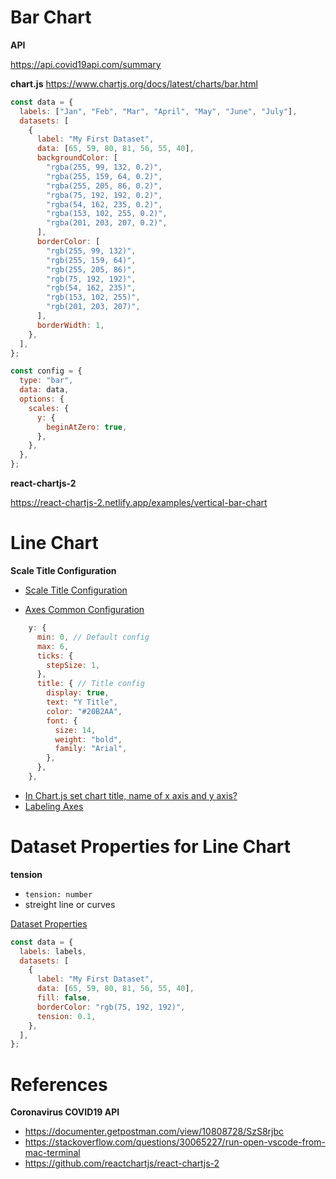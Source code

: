 # Bar Chart

**API**

https://api.covid19api.com/summary

**chart.js**
https://www.chartjs.org/docs/latest/charts/bar.html

```js
const data = {
  labels: ["Jan", "Feb", "Mar", "April", "May", "June", "July"],
  datasets: [
    {
      label: "My First Dataset",
      data: [65, 59, 80, 81, 56, 55, 40],
      backgroundColor: [
        "rgba(255, 99, 132, 0.2)",
        "rgba(255, 159, 64, 0.2)",
        "rgba(255, 205, 86, 0.2)",
        "rgba(75, 192, 192, 0.2)",
        "rgba(54, 162, 235, 0.2)",
        "rgba(153, 102, 255, 0.2)",
        "rgba(201, 203, 207, 0.2)",
      ],
      borderColor: [
        "rgb(255, 99, 132)",
        "rgb(255, 159, 64)",
        "rgb(255, 205, 86)",
        "rgb(75, 192, 192)",
        "rgb(54, 162, 235)",
        "rgb(153, 102, 255)",
        "rgb(201, 203, 207)",
      ],
      borderWidth: 1,
    },
  ],
};
```

```js
const config = {
  type: "bar",
  data: data,
  options: {
    scales: {
      y: {
        beginAtZero: true,
      },
    },
  },
};
```

**react-chartjs-2**

https://react-chartjs-2.netlify.app/examples/vertical-bar-chart

# Line Chart

**Scale Title Configuration**

- [Scale Title Configuration](https://www.chartjs.org/docs/3.7.0/axes/labelling.html#scale-title-configuration)

- [Axes Common Configuration](https://www.chartjs.org/docs/3.7.0/axes/#common-configuration)

```js
    y: {
      min: 0, // Default config
      max: 6,
      ticks: {
        stepSize: 1,
      },
      title: { // Title config
        display: true,
        text: "Y Title",
        color: "#20B2AA",
        font: {
          size: 14,
          weight: "bold",
          family: "Arial",
        },
      },
    },
```

- [In Chart.js set chart title, name of x axis and y axis?](https://stackoverflow.com/questions/27910719/in-chart-js-set-chart-title-name-of-x-axis-and-y-axis)
- [Labeling Axes](https://www.chartjs.org/docs/3.7.0/axes/labelling.html)

# Dataset Properties for Line Chart

**tension**

- `tension: number`
- streight line or curves

[Dataset Properties](https://www.chartjs.org/docs/latest/charts/line.html#dataset-properties)

```js
const data = {
  labels: labels,
  datasets: [
    {
      label: "My First Dataset",
      data: [65, 59, 80, 81, 56, 55, 40],
      fill: false,
      borderColor: "rgb(75, 192, 192)",
      tension: 0.1,
    },
  ],
};
```

# References

**Coronavirus COVID19 API**

- https://documenter.getpostman.com/view/10808728/SzS8rjbc
- https://stackoverflow.com/questions/30065227/run-open-vscode-from-mac-terminal
- https://github.com/reactchartjs/react-chartjs-2
